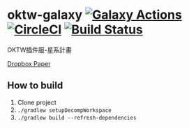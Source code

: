 # oktw-galaxy [![Galaxy Actions](https://github.com/OKTW-Network/Galaxy/actions/workflows/workflow.yml/badge.svg)](https://github.com/OKTW-Network/Galaxy/actions/workflows/workflow.yml) [![CircleCI](https://circleci.com/gh/OKTW-Network/Galaxy.svg?style=shield)](https://circleci.com/gh/OKTW-Network/Galaxy) [![Build Status](https://travis-ci.org/OKTW-Network/Galaxy.svg?branch=master)](https://travis-ci.org/OKTW-Network/Galaxy)
OKTW插件服-星系計畫

[Dropbox Paper](https://paper.dropbox.com/doc/i2echYaLHbj8YMP3f1loB)


## How to build

1. Clone project
1. `./gradlew setupDecompWorkspace`
1. `./gradlew build --refresh-dependencies`
